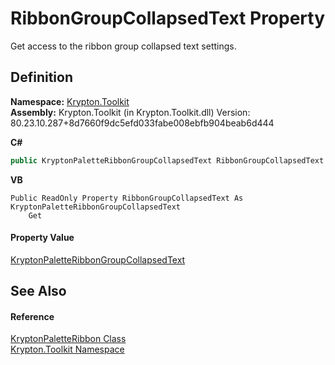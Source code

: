 # RibbonGroupCollapsedText Property


Get access to the ribbon group collapsed text settings.



## Definition
**Namespace:** <a href="79d2eac2-21f4-54ff-7552-b20c33c30600.md">Krypton.Toolkit</a>  
**Assembly:** Krypton.Toolkit (in Krypton.Toolkit.dll) Version: 80.23.10.287+8d7660f9dc5efd033fabe008ebfb904beab6d444

**C#**
``` C#
public KryptonPaletteRibbonGroupCollapsedText RibbonGroupCollapsedText { get; }
```
**VB**
``` VB
Public ReadOnly Property RibbonGroupCollapsedText As KryptonPaletteRibbonGroupCollapsedText
	Get
```



#### Property Value
<a href="e070696b-0e8c-9f7e-1e98-05750f38c241.md">KryptonPaletteRibbonGroupCollapsedText</a>

## See Also


#### Reference
<a href="3a16154d-c75e-f7eb-5a89-2b76b7df5f71.md">KryptonPaletteRibbon Class</a>  
<a href="79d2eac2-21f4-54ff-7552-b20c33c30600.md">Krypton.Toolkit Namespace</a>  

